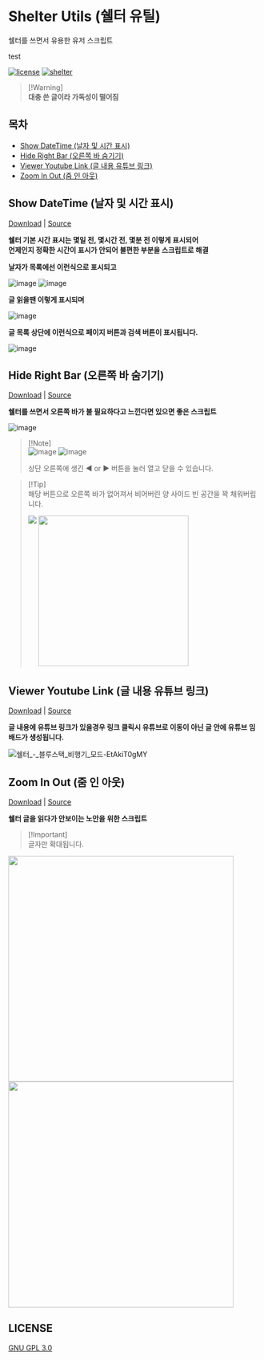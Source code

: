 # Shelter Utils (쉘터 유틸)
쉘터를 쓰면서 유용한 유저 스크립트

test

[![license](https://img.shields.io/badge/license-GNU%20GPL%203.0-green)](LICENSE)
[![shelter](https://img.shields.io/badge/site-shelter.io-blue)](https://shelter.id/)

> [!Warning]<br>
> **대충 쓴 글이라 가독성이 떨어짐**

## 목차
- [Show DateTime (날자 및 시간 표시)](#show-datetime-날자-및-시간-표시)
- [Hide Right Bar (오른쪽 바 숨기기)](#hide-right-bar-오른쪽-바-숨기기)
- [Viewer Youtube Link (글 내용 유튜브 링크)](#viewer-youtube-link-글-내용-유튜브-링크)
- [Zoom In Out (줌 인 아웃)](#zoom-in-out-줌-인-아웃)

## Show DateTime (날자 및 시간 표시)

[Download][show-datetime-download] | [Source][show-datetime-source]

**쉘터 기본 시간 표시는 몇일 전, 몇시간 전, 몇분 전 이렇게 표시되어<br>
언제인지 정확한 시간이 표시가 안되어 불편한 부분을 스크립트로 해결**

**날자가 목록에선 이런식으로 표시되고**

![image](https://github.com/user-attachments/assets/9f144ff3-9494-4773-a2d2-8018baa6dd6e)
![image](https://github.com/user-attachments/assets/9698866b-0174-4533-b09d-95d66bd90e3b)

**글 읽을땐 이렇게 표시되며**

![image](https://github.com/user-attachments/assets/20f650fe-f86b-45cd-8b87-652ed0b4aa05)

**글 목록 상단에 이런식으로 페이지 버튼과 검색 버튼이 표시됩니다.**

![image](https://github.com/user-attachments/assets/9d7481ba-5db5-40e6-aa4f-140e0d7ece7e)
<br>

## Hide Right Bar (오른쪽 바 숨기기)

[Download][hide-right-bar-download] | [Source][hide-right-bar-source]

**쉘터를 쓰면서 오른쪽 바가 불 필요하다고 느낀다면 있으면 좋은 스크립트**

![image](https://github.com/user-attachments/assets/3160d912-15c7-49e1-95e5-e82515f066d7)

> [!Note]<br>
> ![image](https://github.com/user-attachments/assets/2ee0e5b7-ed78-4e49-930a-7d5701d54c62)
> ![image](https://github.com/user-attachments/assets/3b8852b9-c466-4c6d-886c-2d201ab7d8c7)
> 
> 상단 오른쪽에 생긴 ◀ or ▶ 버튼을 눌러 열고 닫을 수 있습니다.

> [!Tip]<br>
> 해당 버튼으로 오른쪽 바가 없어져서 비어버린 양 사이드 빈 공간을 꽉 채워버립니다.
> <p align="left">
>   <img align="top" src="https://github.com/user-attachments/assets/a114cc73-4b54-4043-82c2-ae9b35b9a4f1">
>   <img width="300" src="https://github.com/user-attachments/assets/0b6eaba7-520b-4767-a08a-a78dbe75f396">
> </p>

## Viewer Youtube Link (글 내용 유튜브 링크)

[Download][viewer-youtube-link-download] | [Source][viewer-youtube-link-source]

**글 내용에 유튜브 링크가 있을경우 링크 클릭시 유튜브로 이동이 아닌 글 안에 유튜브 임배드가 생성됩니다.**

![쉘터_-_블루스택_비행기_모드-EtAkiT0gMY](https://github.com/user-attachments/assets/dc91acc4-86ee-4e87-a7e5-126245e19b3c)

## Zoom In Out (줌 인 아웃)

[Download][zoom-in-out-download] | [Source][zoom-in-out-source]

**쉘터 글을 읽다가 안보이는 노안을 위한 스크립트**

> [!Important]<br>
> 글자만 확대됩니다.

<p align="left">
  <img width="450" src="https://github.com/user-attachments/assets/7d62f80c-d9cc-4a8a-913e-555ea9cedc47">
  <img width="450" align="top" src="https://github.com/user-attachments/assets/f32f1211-6dc0-4c67-827a-84f1042a2be2">
</p>

## LICENSE
[GNU GPL 3.0](LICENSE)

[show-datetime-download]: https://github.com/MaGyul/shelter-utils/raw/main/shelter-show-datetime.user.js
[show-datetime-source]: https://github.com/MaGyul/shelter-utils/blob/main/shelter-show-datetime.user.js
[hide-right-bar-download]: https://github.com/MaGyul/shelter-utils/raw/main/shelter-hide-right-bar.user.js
[hide-right-bar-source]: https://github.com/MaGyul/shelter-utils/blob/main/shelter-hide-right-bar.user.js
[viewer-youtube-link-download]: https://github.com/MaGyul/shelter-utils/raw/main/shelter-viewer-youtube-link.user.js
[viewer-youtube-link-source]: https://github.com/MaGyul/shelter-utils/blob/main/shelter-viewer-youtube-link.user.js
[zoom-in-out-download]: https://github.com/MaGyul/shelter-utils/raw/main/shelter-zoom-in-out.user.js
[zoom-in-out-source]: https://github.com/MaGyul/shelter-utils/blob/main/shelter-zoom-in-out.user.js
